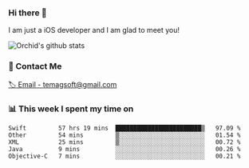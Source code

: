 ### Hi there 👋

I am just a iOS developer and I am glad to meet you!

![Orchid's github stats](https://github-readme-stats.vercel.app/api?username=orchid-bloom&&show_icons=true&&title_color=1abc9c&&icon_color=1abc9c&&theme=solarized-dark)

### 📮 Contact Me

[🏷 Email - temagsoft@gmail.com](mailto:temagsoft@gmail.com)

### 📊 This week I spent my time on

<!--START_SECTION:waka-->
```text
Swift         57 hrs 19 mins  ████████████████████████▒   97.09 % 
Other         54 mins         ▒░░░░░░░░░░░░░░░░░░░░░░░░   01.54 % 
XML           25 mins         ▒░░░░░░░░░░░░░░░░░░░░░░░░   00.72 % 
Java          9 mins          ░░░░░░░░░░░░░░░░░░░░░░░░░   00.26 % 
Objective-C   7 mins          ░░░░░░░░░░░░░░░░░░░░░░░░░   00.21 % 
```
<!--END_SECTION:waka-->

